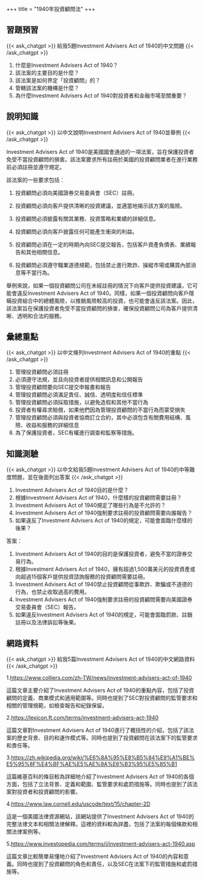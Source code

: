 +++
title = "1940年投資顧問法"
+++
## 習題預習
{{< ask_chatgpt >}}
給我5題Investment Advisers Act of 1940的中文問題
{{< /ask_chatgpt >}}



1. 什麼是Investment Advisers Act of 1940？
2. 該法案的主要目的是什麼？
3. 該法案是如何界定「投資顧問」的？
4. 管轄該法案的機構是什麼？
5. 為什麼Investment Advisers Act of 1940對投資者和金融市場至關重要？   

## 說明知識
{{< ask_chatgpt >}}
以中文說明Investment Advisers Act of 1940並舉例
{{< /ask_chatgpt >}}



Investment Advisers Act of 1940是美國國會通過的一項法案，旨在保護投資者免受不當投資顧問的損害。該法案要求所有註冊於美國的投資顧問業者在進行業務前必須註冊並遵守規定。

該法案的一些要求包括：

1. 投資顧問必須向美國證券交易委員會（SEC）註冊。

2. 投資顧問必須向客戶提供清晰的投資建議，並適當地揭示該方案的風險。

3. 投資顧問必須披露有關其業務、投資策略和業績的詳細信息。

4. 投資顧問必須向客戶披露任何可能產生衝突的利益。

5. 投資顧問必須在一定的時期內向SEC提交報告，包括客戶資產負債表、業績報告和其他相關信息。

6. 投資顧問必須遵守職業道德規範，包括禁止進行欺詐、操縱市場或購買內部消息等不當行為。

舉例來說，如果一個投資顧問公司在未經註冊的情況下向客戶提供投資建議，它可能會違反Investment Advisers Act of 1940。同樣，如果一個投資顧問向客戶隱瞞投資組合中的總體風險，以推銷風險較高的投資，也可能會違反該法案。因此，該法案旨在保護投資者免受不當投資顧問的損害，確保投資顧問公司為客戶提供清晰、透明和合法的服務。   

## 彙總重點
{{< ask_chatgpt >}}
以中文條列Investment Advisers Act of 1940的重點
{{< /ask_chatgpt >}}



1. 管理投資顧問必須註冊
2. 必須遵守法規，並且向投資者提供相關訊息和公開報告
3. 管理投資顧問要向SEC提交申報書和報告
4. 管理投資顧問必須滿足責任、誠信、透明度和信任標準
5. 管理投資顧問必須採取措施，以避免造假和其他不當行為
6. 投資者有權尋求賠償，如果他們因為管理投資顧問的不當行為而蒙受損失
7. 管理投資顧問必須與投資者協商訂立合約，其中必須包含有關費用結構、風險、收益和服務的詳細信息
8. 為了保護投資者，SEC有權進行調查和監察等措施。   

## 知識測驗
{{< ask_chatgpt >}}
以中文給我5題Investment Advisers Act of 1940的中等難度問題，並在後面列出答案
{{< /ask_chatgpt >}}



1. Investment Advisers Act of 1940目的是什麼？
2. 根據Investment Advisers Act of 1940，什麼樣的投資顧問需要註冊？
3. Investment Advisers Act of 1940規定了哪些行為是不允許的？
4. Investment Advisers Act of 1940強制要求註冊的投資顧問需要向誰報告？
5. 如果違反了Investment Advisers Act of 1940的規定，可能會面臨什麼樣的後果？

答案：
1. Investment Advisers Act of 1940的目的是保護投資者，避免不當的證券交易行為。
2. 根據Investment Advisers Act of 1940，擁有超過1,500萬美元的投資資產或向超過15個客戶提供投資諮詢服務的投資顧問需要註冊。
3. Investment Advisers Act of 1940禁止投資顧問從事欺詐、欺騙或不道德的行為，也禁止收取過高的費用。
4. Investment Advisers Act of 1940強制要求註冊的投資顧問需要向美國證券交易委員會（SEC）報告。
5. 如果違反Investment Advisers Act of 1940的規定，可能會面臨罰款、註銷註冊以及法律訴訟等後果。   

## 網路資料
{{< ask_chatgpt >}}
給我5篇Investment Advisers Act of 1940的中文網路資料
{{< /ask_chatgpt >}}



1.https://www.colliers.com/zh-TW/news/investment-advisers-act-of-1940

這篇文章主要介紹了Investment Advisers Act of 1940的重點內容，包括了投資顧問的定義、商業模式和適用範圍等。同時也提到了SEC對投資顧問的監管要求和相關的管理規範，如檢查報告和紀錄保留。

2.https://lexicon.ft.com/terms/investment-advisers-act-1940

這篇文章對Investment Advisers Act of 1940進行了概括性的介紹，包括了該法案的歷史背景、目的和運作模式等。同時也提到了投資顧問在該法案下的監管要求和責任等。

3.https://zh.wikipedia.org/wiki/%E6%8A%95%E8%B5%84%E9%A1%BE%E5%95%8F%E4%BF%AE%E5%AE%9A%E6%B3%95%E5%85%B1

這篇維基百科的條目較為詳細地介紹了Investment Advisers Act of 1940的各個方面，包括了立法背景、定義和範圍、監管要求和處罰措施等。同時也提到了該法案對投資者和投資顧問的影響。

4.https://www.law.cornell.edu/uscode/text/15/chapter-2D

這是一個美國法律資源網站，該網站提供了Investment Advisers Act of 1940的完整法律文本和相關法律解釋。這裡的資料較為詳盡，包括了法案的每個條款和相關法律案例等。

5.https://www.investopedia.com/terms/i/investment-advisers-act-1940.asp

這篇文章比較簡單易懂地介紹了Investment Advisers Act of 1940的內容和意義。同時也提到了投資顧問的角色和責任，以及SEC在法案下的監管措施和處罰措施等。   

